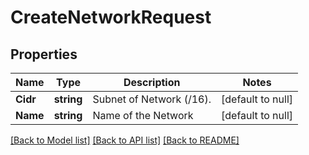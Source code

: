 # CreateNetworkRequest

## Properties
Name | Type | Description | Notes
------------ | ------------- | ------------- | -------------
**Cidr** | **string** | Subnet of Network (/16). | [default to null]
**Name** | **string** | Name of the Network | [default to null]

[[Back to Model list]](../README.md#documentation-for-models) [[Back to API list]](../README.md#documentation-for-api-endpoints) [[Back to README]](../README.md)


